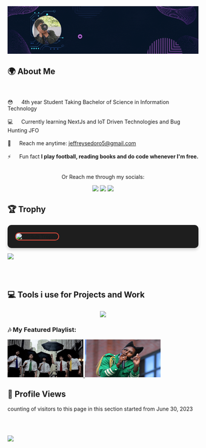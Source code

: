 <div style="text-align: center;">
 <a href="https://myzno-git-main-myzinos-projects.vercel.app/" target="_blank">
  <img src="/assets/jep.gif" alt="Jeffrey">
  </a>
</div>



## <p>🌍 About Me</p>
<br>
<p>



😳 &emsp; 4th year Student Taking Bachelor of Science in Information Technology<br/><br/>
💻 &emsp; Currently learning NextJs and IoT Driven Technologies and Bug Hunting JFO<br/><br/>
🧐 &emsp; Reach me anytime: jeffreysedoro5@gmail.com<br/><br/>
⚡ &emsp; Fun fact **I play football, reading books and do code whenever I'm free.**<br/><br/>

<p align="center">Or Reach me through my socials: </p>
<p align="center">
<a href = "https://x.com/Jepriii08/"><img src="https://img.icons8.com/fluent/48/000000/twitter.png"/></a>
<a href = "https://www.instagram.com/myzino_/"><img src="https://img.icons8.com/fluent/48/000000/instagram-new.png"/></a>
<a href = "https://www.facebook.com/Benkiekun/"><img src="https://img.icons8.com/color/48/000000/facebook-new.png"/></a>
</p>

## <p>🏆 Trophy</p>
<p style="background-color: #1e1e1e; padding: 20px; border-radius: 10px; box-shadow: 0px 4px 8px rgba(0, 0, 0, 0.2);">
<img src="https://github-profile-trophy.vercel.app/?username=Myzino&margin-w=5&margin-h=5&theme=darkhub&no-bg=true&no-frame=true&rank=SECRET,SSS,SS,S,AAA,AA,A,B,C&column=7&title=PullRequest,Commits,Stars,Repositories,Issues" alt="GitHub Trophy" style="border: 2px solid #e74c3c; border-radius: 10px;">


</p>
<div > 
<img src="https://readme-typing-svg.herokuapp.com?font=Orbitron&size=24&pause=1000&vCenter=true&color=8A2BE2&width=600&lines=Welcome+to+my+github+profile!;Currently+Exploring+ML+Concepts.;Passionate+about+tech+and+innovation.;Lover+of+coffee+and+Sport+as+well+as+coding." />
</div>


 
## 

<div id="header" >
  <img src="https://komarev.com/ghpvc/?username=Myzino&style=for-the-badge&color=7F00FF" alt=""/>
</div>


## <p>💻 Tools i use for Projects and Work</p>
<p align="center">
  <img align="center" src="https://skillicons.dev/icons?i=python,js,nodejs,laravel,arduino,react,java,postman,discord,mongodb,express,github&theme=dark"/>
</p>

### 🎶 My Featured Playlist:

<p>

<a href="https://www.youtube.com/watch?v=EOFA9kPQ_uU&list=RDEOFA9kPQ_uU&start_radio=1&rv=EOFA9kPQ_uU" target="_blank">
    <img src="/assets/dl.png" alt="youtube" width="200" height="100">
</a>

<a href="https://www.youtube.com/watch?v=9RuII0Ej2lk" target="_blank">
    <img src="/assets/tyler.png" alt="youtube" width="200" height="100">
</a>

</p>

## 👤 Profile Views

counting of visitors to this page in this section started from June 30, 2023

<br><br>

![](https://count.getloli.com/get/@Myzino.github.readme)

<br><br>
